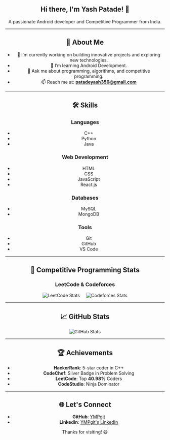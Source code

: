 <div align="center">

## Hi there, I'm Yash Patade! 👋

A passionate Android developer and Competitive Programmer from India.

---

## 🚀 About Me
- 🔭 I’m currently working on building innovative projects and exploring new technologies.
- 🌱 I’m learning Android Development.
- 💬 Ask me about programming, algorithms, and competitive programming.
- 📫 Reach me at: **patadeyash356@gmail.com**

---

## 🛠️ Skills

### **Languages**
- C++
- Python
- Java

### **Web Development**
- HTML
- CSS
- JavaScript
- React.js

### **Databases**
- MySQL
- MongoDB

### **Tools**
- Git
- GitHub
- VS Code

---

## 🌟 Competitive Programming Stats

<div align="center">

### **LeetCode** & **Codeforces**

<div style="display: flex; justify-content: center; gap: 20px;">
  <img src="https://leetcard.jacoblin.cool/YashPatade356?ext=contest" alt="LeetCode Stats" />
  <img src="https://codeforces-readme-stats.vercel.app/api/card?username=Yash_345&theme=dark" alt="Codeforces Stats" />
</div>

</div>

---

## 📈 GitHub Stats

![GitHub Stats](https://github-readme-stats.vercel.app/api?username=YMPgit&show_icons=true&theme=radical)

---

## 🏆 Achievements

- **HackerRank**: 5-star coder in C++
- **CodeChef**: Silver Badge in Problem Solving
- **LeetCode**: Top **40.98%** Coders
- **CodeStudio**: Ninja Dominator

---

## 🌐 Let's Connect

- **GitHub**: [YMPgit](https://github.com/YMPgit)
- **LinkedIn**: [YMPgit's LinkedIn](https://linkedin.com/in/yash-patade)

Thanks for visiting! 😄


</div>
